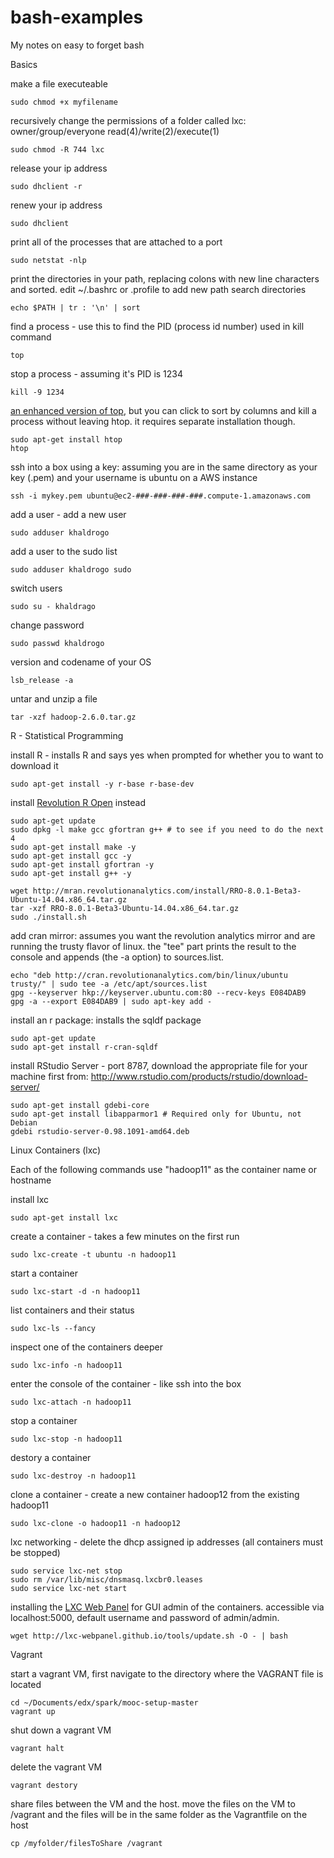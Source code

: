 bash-examples
=============

My notes on easy to forget bash 


Basics

make a file executeable

    sudo chmod +x myfilename

recursively change the permissions of a folder called lxc: owner/group/everyone read(4)/write(2)/execute(1)

    sudo chmod -R 744 lxc

release your ip address

    sudo dhclient -r

renew your ip address

    sudo dhclient

print all of the processes that are attached to a port

    sudo netstat -nlp

print the directories in your path, replacing colons with new line characters and sorted.  edit ~/.bashrc or .profile to add new path search directories

    echo $PATH | tr : '\n' | sort

find a process - use this to find the PID (process id number) used in kill command

    top

stop a process - assuming it's PID is 1234

    kill -9 1234

<a href="http://hisham.hm/htop/index.php?page=comparison">an enhanced version of top</a>, but you can click to sort by columns and kill a process without leaving htop.  it requires separate installation though.

    sudo apt-get install htop
    htop

ssh into a box using a key:  assuming you are in the same directory as your key (.pem) and your username is ubuntu on a AWS instance

    ssh -i mykey.pem ubuntu@ec2-###-###-###-###.compute-1.amazonaws.com

add a user - add a new user

    sudo adduser khaldrogo
    
add a user to the sudo list

    sudo adduser khaldrogo sudo

switch users

    sudo su - khaldrago

change password

    sudo passwd khaldrogo

version and codename of your OS 

    lsb_release -a

untar and unzip a file

    tar -xzf hadoop-2.6.0.tar.gz

R - Statistical Programming

install R - installs R and says yes when prompted for whether you to want to download it

    sudo apt-get install -y r-base r-base-dev

install <a href="#http://mran.revolutionanalytics.com/documents/rro/installation/#revorinst-lin">Revolution R Open</a> instead

    sudo apt-get update
    sudo dpkg -l make gcc gfortran g++ # to see if you need to do the next 4
    sudo apt-get install make -y
    sudo apt-get install gcc -y
    sudo apt-get install gfortran -y
    sudo apt-get install g++ -y
    
    wget http://mran.revolutionanalytics.com/install/RRO-8.0.1-Beta3-Ubuntu-14.04.x86_64.tar.gz
    tar -xzf RRO-8.0.1-Beta3-Ubuntu-14.04.x86_64.tar.gz
    sudo ./install.sh


add cran mirror:  assumes you want the revolution analytics mirror and are running the trusty flavor of linux.  the "tee" part prints the result to the console and appends (the -a option) to sources.list.

    echo "deb http://cran.revolutionanalytics.com/bin/linux/ubuntu trusty/" | sudo tee -a /etc/apt/sources.list
    gpg --keyserver hkp://keyserver.ubuntu.com:80 --recv-keys E084DAB9
    gpg -a --export E084DAB9 | sudo apt-key add -

install an r package:  installs the sqldf package

    sudo apt-get update
    sudo apt-get install r-cran-sqldf

install RStudio Server - port 8787, download the appropriate file for your machine first from:  <a href="http://www.rstudio.com/products/rstudio/download-server/">http://www.rstudio.com/products/rstudio/download-server/</a>

    sudo apt-get install gdebi-core
    sudo apt-get install libapparmor1 # Required only for Ubuntu, not Debian
    gdebi rstudio-server-0.98.1091-amd64.deb

Linux Containers (lxc)

Each of the following commands use "hadoop11" as the container name or hostname

install lxc

    sudo apt-get install lxc

create a container - takes a few minutes on the first run

    sudo lxc-create -t ubuntu -n hadoop11

start a container

    sudo lxc-start -d -n hadoop11

list containers and their status

    sudo lxc-ls --fancy

inspect one of the containers deeper

    sudo lxc-info -n hadoop11
  
enter the console of the container - like ssh into the box

    sudo lxc-attach -n hadoop11

stop a container

    sudo lxc-stop -n hadoop11

destory a container

    sudo lxc-destroy -n hadoop11

clone a container - create a new container hadoop12 from the existing hadoop11

    sudo lxc-clone -o hadoop11 -n hadoop12
    
lxc networking - delete the dhcp assigned ip addresses (all containers must be stopped)

    sudo service lxc-net stop
    sudo rm /var/lib/misc/dnsmasq.lxcbr0.leases 
    sudo service lxc-net start

installing the <a href="http://lxc-webpanel.github.io/index.html">LXC Web Panel</a> for GUI admin of the containers.  accessible via localhost:5000, default username and password of admin/admin.

    wget http://lxc-webpanel.github.io/tools/update.sh -O - | bash
    
Vagrant

start a vagrant VM, first navigate to the directory where the VAGRANT file is located

    cd ~/Documents/edx/spark/mooc-setup-master
    vagrant up
    
shut down a vagrant VM

    vagrant halt
    
delete the vagrant VM

    vagrant destory
    
share files between the VM and the host.  move the files on the VM to /vagrant and the files will be in the same folder as the Vagrantfile on the host

    cp /myfolder/filesToShare /vagrant

